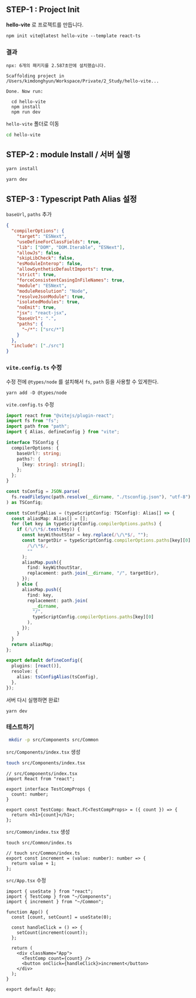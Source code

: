 ## STEP-1 : Project Init

**hello-vite** 로 프로젝트를 만듭니다.

```bash
npm init vite@latest hello-vite --template react-ts
```



### 결과

```
npx: 6개의 패키지를 2.587초만에 설치했습니다.

Scaffolding project in /Users/kimdonghyun/Workspace/Private/2_Study/hello-vite...

Done. Now run:

  cd hello-vite
  npm install
  npm run dev
```



`hello-vite` 폴더로 이동

```bash
cd hello-vite
```





## STEP-2 : module Install / 서버 실행

```bash
yarn install
```

```bash
yarn dev
```





## STEP-3 : Typescript Path Alias 설정

`baseUrl`, `paths`  추가

```json
{
  "compilerOptions": {
    "target": "ESNext",
    "useDefineForClassFields": true,
    "lib": ["DOM", "DOM.Iterable", "ESNext"],
    "allowJs": false,
    "skipLibCheck": false,
    "esModuleInterop": false,
    "allowSyntheticDefaultImports": true,
    "strict": true,
    "forceConsistentCasingInFileNames": true,
    "module": "ESNext",
    "moduleResolution": "Node",
    "resolveJsonModule": true,
    "isolatedModules": true,
    "noEmit": true,
    "jsx": "react-jsx",
    "baseUrl": ".",
    "paths": {
      "~/*": ["src/*"]
    }
  },
  "include": ["./src"]
}
```



### `vite.config.ts` 수정

수정 전에 `@types/node` 를 설치해서 `fs`, `path` 등을 사용할 수 있게한다.

```shell
yarn add -D @types/node
```



`vite.config.ts` 수정

```typescript
import react from "@vitejs/plugin-react";
import fs from "fs";
import path from "path";
import { Alias, defineConfig } from "vite";

interface TSConfig {
  compilerOptions: {
    baseUrl?: string;
    paths?: {
      [key: string]: string[];
    };
  };
}

const tsConfig = JSON.parse(
  fs.readFileSync(path.resolve(__dirname, "./tsconfig.json"), "utf-8")
) as TSConfig;

const tsConfigAlias = (typeScriptConfig: TSConfig): Alias[] => {
  const aliasMap: Alias[] = [];
  for (let key in typeScriptConfig.compilerOptions.paths) {
    if (/\/\*$/.test(key)) {
      const keyWithoutStar = key.replace(/\/\*$/, "");
      const targetDir = typeScriptConfig.compilerOptions.paths[key][0].replace(
        /\/\*$/,
        ""
      );
      aliasMap.push({
        find: keyWithoutStar,
        replacement: path.join(__dirname, "/", targetDir),
      });
    } else {
      aliasMap.push({
        find: key,
        replacement: path.join(
          __dirname,
          "/",
          typeScriptConfig.compilerOptions.paths[key][0]
        ),
      });
    }
  }
  return aliasMap;
};

export default defineConfig({
  plugins: [react()],
  resolve: {
    alias: tsConfigAlias(tsConfig),
  },
});

```



서버 다시 실행하면 완료!

```bash
yarn dev
```





### 테스트하기

```bash
 mkdir -p src/Components src/Common
```



`src/Components/index.tsx` 생성

```bash
touch src/Components/index.tsx 
```

```tsx
// src/Components/index.tsx 
import React from "react";

export interface TestCompProps {
  count: number;
}

export const TestComp: React.FC<TestCompProps> = ({ count }) => {
  return <h1>{count}</h1>;
};

```



`src/Common/index.tsx` 생성

```shell
touch src/Common/index.ts
```

```tsx
// touch src/Common/index.ts
export const increment = (value: number): number => {
  return value + 1;
};
```



`src/App.tsx` 수정

```tsx
import { useState } from "react";
import { TestComp } from "~/Components";
import { increment } from "~/Common";

function App() {
  const [count, setCount] = useState(0);

  const handleClick = () => {
    setCount(increment(count));
  };

  return (
    <div className="App">
      <TestComp count={count} />
      <button onClick={handleClick}>increment</button>
    </div>
  );
}

export default App;
```

